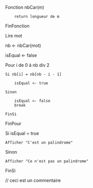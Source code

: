 Fonction nbCar(m)

        return longueur de m

FinFonction

Lire mot

nb <- nbCar(mot)

isEqual <- false

Pour i de 0 à nb div 2

    Si nb[i] = nb[nb - i - 1]

        isEqual <- true

    Sinon

        isEqual <- false
        break

    FinSi

FinPour

Si isEqual = true

    Afficher "C'est un palindrome"

Sinon

    Afficher "Ce n'est pas un palindrome"
        
FinSi
 
// ceci est un commentaire